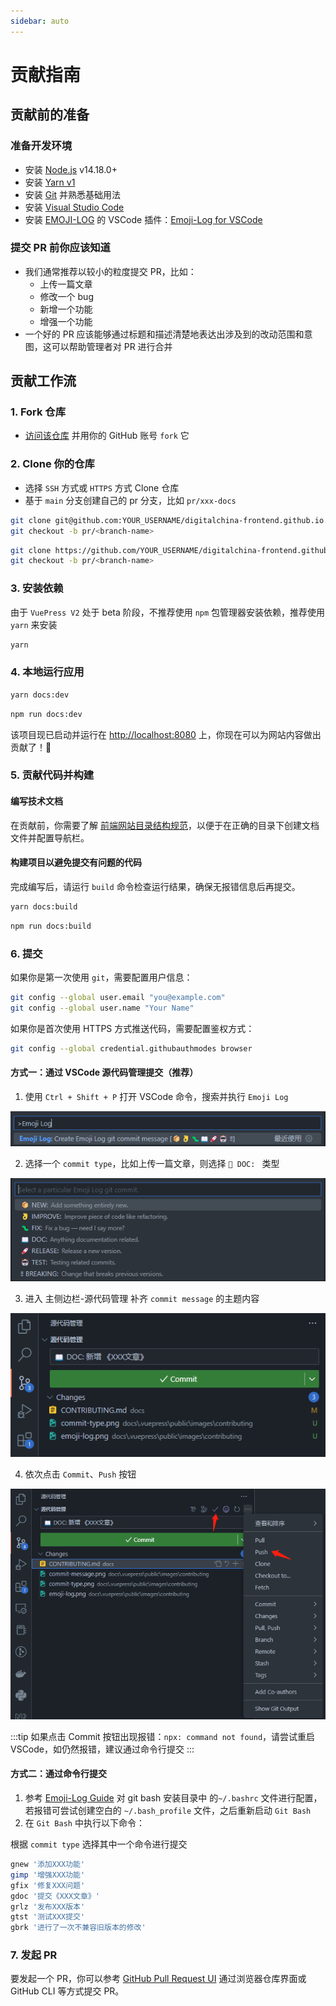 ```yaml
---
sidebar: auto
---
```


# 贡献指南

## 贡献前的准备

### 准备开发环境

- 安装 [Node.js](https://nodejs.org/zh-cn/) v14.18.0+
- 安装 [Yarn v1](https://classic.yarnpkg.com/en/docs/install#windows-stable)
- 安装 [Git](https://git-scm.com/downloads) 并熟悉基础用法
- 安装 [Visual Studio Code](https://code.visualstudio.com/)
- 安装 [EMOJI-LOG](https://github.com/ahmadawais/Emoji-Log) 的 VSCode 插件：[Emoji-Log for VSCode](https://marketplace.visualstudio.com/items?itemName=ahmadawais.emoji-log-vscode)

### 提交 PR 前你应该知道

- 我们通常推荐以较小的粒度提交 PR，比如：
  - 上传一篇文章
  - 修改一个 bug
  - 新增一个功能
  - 增强一个功能
- 一个好的 PR 应该能够通过标题和描述清楚地表达出涉及到的改动范围和意图，这可以帮助管理者对 PR 进行合并

## 贡献工作流

### 1. Fork 仓库

- [访问该仓库](https://github.com/digitalchina-frontend/digitalchina-frontend.github.io) 并用你的 GitHub 账号 `fork` 它

### 2. Clone 你的仓库

- 选择 `SSH` 方式或 `HTTPS` 方式 Clone 仓库
- 基于 `main` 分支创建自己的 pr 分支，比如 `pr/xxx-docs`

<CodeGroup>
  <CodeGroupItem title="SSH">

```bash
git clone git@github.com:YOUR_USERNAME/digitalchina-frontend.github.io.git && cd digitalchina-frontend.github.io
git checkout -b pr/<branch-name>
```

  </CodeGroupItem>
  <CodeGroupItem title="HTTPS">

```bash
git clone https://github.com/YOUR_USERNAME/digitalchina-frontend.github.io.git && cd digitalchina-frontend.github.io
git checkout -b pr/<branch-name>
```

  </CodeGroupItem>
</CodeGroup>

### 3. 安装依赖

由于 `VuePress V2` 处于 beta 阶段，不推荐使用 `npm` 包管理器安装依赖，推荐使用 `yarn` 来安装

```bash
yarn
```

### 4. 本地运行应用

<CodeGroup>
  <CodeGroupItem title="YARN">

```bash
yarn docs:dev
```

  </CodeGroupItem>
  <CodeGroupItem title="NPM">

```bash
npm run docs:dev
```

  </CodeGroupItem>
</CodeGroup>

该项目现已启动并运行在 [http://localhost:8080](http://localhost:8080) 上，你现在可以为网站内容做出贡献了！🚀

### 5. 贡献代码并构建

#### 编写技术文档

在贡献前，你需要了解 [前端网站目录结构规范](/develop/vuejs/directory-structure-specification)，以便于在正确的目录下创建文档文件并配置导航栏。

#### 构建项目以避免提交有问题的代码

完成编写后，请运行 `build` 命令检查运行结果，确保无报错信息后再提交。

<CodeGroup>
  <CodeGroupItem title="YARN">

```bash
yarn docs:build
```

  </CodeGroupItem>
  <CodeGroupItem title="NPM">

```bash
npm run docs:build
```

  </CodeGroupItem>
</CodeGroup>

### 6. 提交

如果你是第一次使用 `git`，需要配置用户信息：

```sh
git config --global user.email "you@example.com"
git config --global user.name "Your Name"
```

如果你是首次使用 HTTPS 方式推送代码，需要配置鉴权方式：

```sh
git config --global credential.githubauthmodes browser
```

#### 方式一：通过 VSCode 源代码管理提交（推荐）

1. 使用 `Ctrl + Shift + P` 打开 VSCode 命令，搜索并执行 `Emoji Log`

![emoji-log](../../matrix/images/contributing/emoji-log.png)

2. 选择一个 `commit type`，比如上传一篇文章，则选择 `📖 DOC: ` 类型

![commit-type](../../matrix/images/contributing/commit-type.png)

3. 进入 主侧边栏-源代码管理 补齐 `commit message` 的主题内容

![commit-message](../../matrix/images/contributing/commit-message.png)

4. 依次点击 `Commit`、`Push` 按钮

![commit-push](../../matrix/images/contributing/commit-push.png)

:::tip
如果点击 Commit 按钮出现报错：`npx: command not found`，请尝试重启 VSCode，如仍然报错，建议通过命令行提交
:::

#### 方式二：通过命令行提交

1. 参考 [Emoji-Log Guide](https://github.com/ahmadawais/Emoji-Log#bashzsh-workflow) 对 git bash 安装目录中 的`~/.bashrc` 文件进行配置，若报错可尝试创建空白的 `~/.bash_profile` 文件，之后重新启动 `Git Bash`
2. 在 `Git Bash` 中执行以下命令：

根据 `commit type` 选择其中一个命令进行提交

```sh
gnew '添加XXX功能'
gimp '增强XXX功能'
gfix '修复XXX问题'
gdoc '提交《XXX文章》'
grlz '发布XXX版本'
gtst '测试XXX提交'
gbrk '进行了一次不兼容旧版本的修改'
```

### 7. 发起 PR

要发起一个 PR，你可以参考 [GitHub Pull Request UI](https://docs.github.com/cn/pull-requests/collaborating-with-pull-requests/proposing-changes-to-your-work-with-pull-requests/creating-a-pull-request) 通过浏览器仓库界面或 GitHub CLI 等方式提交 PR。
